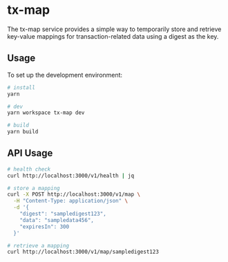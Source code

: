# tx-map

The tx-map service provides a simple way to temporarily store and retrieve key-value mappings for transaction-related data using a digest as the key.

## Usage

To set up the development environment:

```bash
# install
yarn

# dev
yarn workspace tx-map dev

# build
yarn build
```

## API Usage

```sh
# health check
curl http://localhost:3000/v1/health | jq

# store a mapping
curl -X POST http://localhost:3000/v1/map \
  -H "Content-Type: application/json" \
  -d '{
    "digest": "sampledigest123",
    "data": "sampledata456",
    "expiresIn": 300
  }'

# retrieve a mapping
curl http://localhost:3000/v1/map/sampledigest123
```
